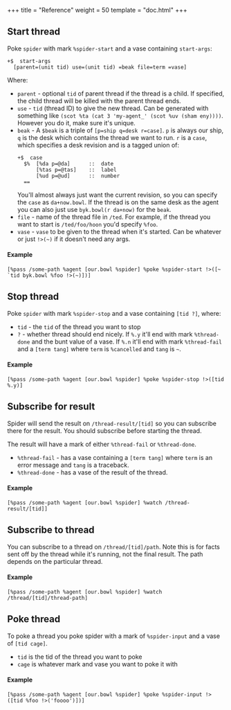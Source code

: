 +++
title = "Reference"
weight = 50
template = "doc.html"
+++

## Start thread

Poke `spider` with mark `%spider-start` and a vase containing `start-args`:

```hoon
+$  start-args
  [parent=(unit tid) use=(unit tid) =beak file=term =vase]
```

Where:

- `parent` - optional `tid` of parent thread if the thread is a child. If specified, the child thread will be killed with the parent thread ends.
- `use` - `tid` (thread ID) to give the new thread. Can be generated with something like `(scot %ta (cat 3 'my-agent_' (scot %uv (sham eny))))`. However you do it, make sure it's unique.
- `beak` - A `$beak` is a triple of `[p=ship q=desk r=case]`. `p` is always our ship, `q` is the desk which contains the thread we want to run. `r` is a `case`, which specifies a desk revision and is a tagged union of:
  ```hoon
  +$  case
    $%  [%da p=@da]      ::  date
        [%tas p=@tas]    ::  label
        [%ud p=@ud]      ::  number
    ==
  ```
  You'll almost always just want the current revision, so you can specify the `case` as `da+now.bowl`. If the thread is on the same desk as the agent you can also just use `byk.bowl(r da+now)` for the `beak`.
- `file` - name of the thread file in `/ted`. For example, if the thread you want to start is `/ted/foo/hoon` you'd specify `%foo`.
- `vase` - `vase` to be given to the thread when it's started. Can be whatever or just `!>(~)` if it doesn't need any args.

#### Example

```hoon
[%pass /some-path %agent [our.bowl %spider] %poke %spider-start !>([~ `tid byk.bowl %foo !>(~)])]
```

## Stop thread

Poke `spider` with mark `%spider-stop` and a vase containing `[tid ?]`, where:

- `tid` - the `tid` of the thread you want to stop
- `?` - whether thread should end nicely. If `%.y` it'll end with mark `%thread-done` and the bunt value of a vase. If `%.n` it'll end with mark `%thread-fail` and a `[term tang]` where `term` is `%cancelled` and `tang` is `~`.

#### Example

```hoon
[%pass /some-path %agent [our.bowl %spider] %poke %spider-stop !>([tid %.y)]
```

## Subscribe for result

Spider will send the result on `/thread-result/[tid]` so you can subscribe there for the result. You should subscribe before starting the thread.

The result will have a mark of either `%thread-fail` or `%thread-done`.

- `%thread-fail` - has a vase containing a `[term tang]` where `term` is an error message and `tang` is a traceback.
- `%thread-done` - has a vase of the result of the thread.

#### Example

```hoon
[%pass /some-path %agent [our.bowl %spider] %watch /thread-result/[tid]]
```

## Subscribe to thread

You can subscribe to a thread on `/thread/[tid]/path`. Note this is for facts sent off by the thread while it's running, not the final result. The path depends on the particular thread.

#### Example

```hoon
[%pass /some-path %agent [our.bowl %spider] %watch /thread/[tid]/thread-path]
```

## Poke thread

To poke a thread you poke spider with a mark of `%spider-input` and a vase of `[tid cage]`.

- `tid` is the tid of the thread you want to poke
- `cage` is whatever mark and vase you want to poke it with

#### Example

```hoon
[%pass /some-path %agent [our.bowl %spider] %poke %spider-input !>([tid %foo !>('foooo')])]
```
